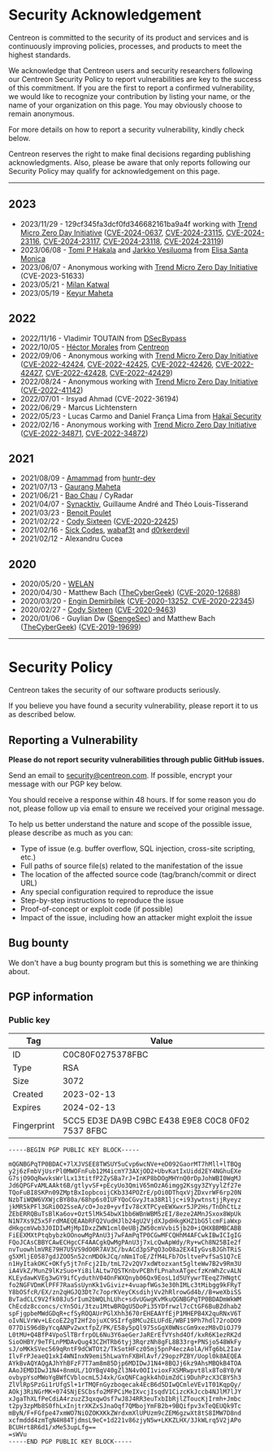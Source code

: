 # Security Acknowledgement

Centreon is committed to the security of its product and services and is continuously improving policies, processes, and products to meet the highest standards.

We acknowledge that Centreon users and security researchers following our Centreon Security Policy to report vulnerabilities are key to the success of this commitment.
If you are the first to report a confirmed vulnerability, we would like to recognize your contribution by listing your name, or the name of your organization on this page.
You may obviously choose to remain anonymous.

For more details on how to report a security vulnerability, kindly check below.

Centreon reserves the right to make final decisions regarding publishing acknowledgments. Also, please be aware that only reports following our Security Policy may qualify for acknowledgement on this page.

---

## 2023

* 2023/11/29 - 129cf345fa3dcf0fd346682161ba9a4f working with [Trend Micro Zero Day Initiative](https://www.zerodayinitiative.com/) ([CVE-2024-0637](https://www.zerodayinitiative.com/advisories/ZDI-24-118/), [CVE-2024-23115](https://www.zerodayinitiative.com/advisories/ZDI-24-117/), [CVE-2024-23116](https://www.zerodayinitiative.com/advisories/ZDI-24-116/), [CVE-2024-23117](https://www.zerodayinitiative.com/advisories/ZDI-24-115/), [CVE-2024-23118](https://www.zerodayinitiative.com/advisories/ZDI-24-114/), [CVE-2024-23119](https://www.zerodayinitiative.com/advisories/ZDI-24-113/))
* 2023/06/08 - [Tomi P Hakala](mailto:tomi.p.hakala@elisa.fi) and [Jarkko Vesiluoma](mailto:jarkko.vesiluoma@elisa.fi) from [Elisa Santa Monica](https://www.elisasantamonica.fi)
* 2023/06/07 - Anonymous working with [Trend Micro Zero Day Initiative](https://www.zerodayinitiative.com/) (CVE-2023-51633)
* 2023/05/21 - [Milan Katwal](https://twitter.com/milankatwal99)
* 2023/05/19 - [Keyur Maheta](mailto:nthanvs@gmail.com)

## 2022

* 2022/11/16 - Vladimir TOUTAIN from [DSecBypass](https://www.dsecbypass.com)
* 2022/10/05 - [Héctor Morales](mailto:hmorales@centreon.com) from [Centreon](https://www.centreon.com)
* 2022/09/06 - Anonymous working with [Trend Micro Zero Day Initiative](https://www.zerodayinitiative.com/) ([CVE-2022-42424](https://www.zerodayinitiative.com/advisories/ZDI-22-1395/), [CVE-2022-42425](https://www.zerodayinitiative.com/advisories/ZDI-22-1396/), [CVE-2022-42426](https://www.zerodayinitiative.com/advisories/ZDI-22-1397/), [CVE-2022-42427](https://www.zerodayinitiative.com/advisories/ZDI-22-1398/), [CVE-2022-42428](https://www.zerodayinitiative.com/advisories/ZDI-22-1399/), [CVE-2022-42429](https://www.zerodayinitiative.com/advisories/ZDI-22-1394/))
* 2022/08/24 - Anonymous working with [Trend Micro Zero Day Initiative](https://www.zerodayinitiative.com/) ([CVE-2022-41142](https://www.zerodayinitiative.com/advisories/ZDI-22-1326/))
* 2022/07/01 - Irsyad Ahmad (CVE-2022-36194)
* 2022/06/29 - Marcus Lichtenstern
* 2022/05/23 - Lucas Carmo and Daniel França Lima from [Hakaï Security](https://www.hakaioffensivesecurity.com/)
* 2022/02/16 - Anonymous working with [Trend Micro Zero Day Initiative](https://www.zerodayinitiative.com/) ([CVE-2022-34871](https://www.zerodayinitiative.com/advisories/ZDI-22-953/), [CVE-2022-34872](https://www.zerodayinitiative.com/advisories/ZDI-22-954/))

## 2021

* 2021/08/09 - [Amammad](https://huntr.dev/users/amammad) from [huntr-dev](https://huntr.dev/)
* 2021/07/13 - [Gaurang Maheta](https://www.linkedin.com/in/gaurang883)
* 2021/06/21 - [Bao Chau](https://www.linkedin.com/in/nhubaochau/) / CyRadar
* 2021/04/07 - [Synacktiv](https://www.synacktiv.com/), Guillaume André and Théo Louis-Tisserand
* 2021/03/23 - [Benoit Poulet](https://twitter.com/poulet_benoit)
* 2021/02/22 - [Cody Sixteen](https://twitter.com/CodySixteen) ([CVE-2020-22425](https://code610.blogspot.com/2020/04/postauth-sqli-in-centreon-1910-1el7.html))
* 2021/02/16 - [Sick Codes](https://twitter.com/sickcodes), [wabaf3t](https://twitter.com/wabafet1) and [d0rkerdevil](https://twitter.com/d0rkerdevil)
* 2021/02/12 - Alexandru Cucea

## 2020

* 2020/05/20 - [WELAN](https://welan.fr/)
* 2020/04/30 - Matthew Bach ([TheCyberGeek](https://thecybergeek.co.uk/)) ([CVE-2020-12688](https://github.com/TheCyberGeek/Centreon-20.04))
* 2020/03/20 - [Engin Demirbilek](https://github.com/EnginDemirbilek) ([CVE-2020-13252, CVE-2020-22345](https://engindemirbilek.github.io/centreon-19.10-rce))
* 2020/02/27 - [Cody Sixteen](https://twitter.com/CodySixteen) ([CVE-2020-9463](https://code610.blogspot.com/2020/02/postauth-rce-in-centreon-1910.html))
* 2020/01/06 - Guylian Dw ([SpengeSec](https://spenge.pw/)) and Matthew Bach ([TheCyberGeek](https://thecybergeek.co.uk/)) ([CVE-2019-19699](https://birdsarentrealctf.dev/2020/04/04/Centreon-ARCE-by-SpengeSec.html))

---

# Security Policy

Centreon takes the security of our software products seriously.

If you believe you have found a security vulnerability, please report it to us as described below.

## Reporting a Vulnerability

**Please do not report security vulnerabilities through public GitHub issues.**

Send an email to security@centreon.com. If possible, encrypt your message with our PGP key below.

You should receive a response within 48 hours. If for some reason you do not, please follow up via email to ensure we received your original message.

To help us better understand the nature and scope of the possible issue, please describe as much as you can: 

* Type of issue (e.g. buffer overflow, SQL injection, cross-site scripting, etc.)
* Full paths of source file(s) related to the manifestation of the issue
* The location of the affected source code (tag/branch/commit or direct URL)
* Any special configuration required to reproduce the issue
* Step-by-step instructions to reproduce the issue
* Proof-of-concept or exploit code (if possible)
* Impact of the issue, including how an attacker might exploit the issue

## Bug bounty

We don't have a bug bounty program but this is something we are thinking about.

## PGP information

### Public key

| Tag | Value |
| -- | -- |
| ID | C0C80F0275378FBC |
| Type | RSA |
| Size | 3072 |
| Created | 2023-02-13 |
| Expires | 2024-02-13 |
| Fingerprint | 5CC5 ED3E DA9B C9BC E438 E9E8 C0C8 0F02 7537 8FBC |

```
-----BEGIN PGP PUBLIC KEY BLOCK-----

mQGNBGPqTP0BDAC+7lXJVSEE8TWSUY5uCvp6wcNVe+eD092GaorMT7hMll+lTBQg
y2j6zFmbVjUsrPl0MWOFnFub12M4icmY73AXjOD2+UbvKatIxUidd2EY4NGhuEXe
G7sjO9OqRwvksWrlLx13titfP2ZySBa7rJ+InKP8bDOgMHYnQ0rDpJohWBI0WqMJ
Jd6QPGFvAMLAAkt6B/gtlyvSF+pEcyUo3QmiV65mOzA6imgg2Ksgy3ZYyylZf27e
TQoFuBI8SKPn09ZMptBxIopbcoijCKb334POZrE/pOi0DThqxVjZDxvrWF6rp20N
NzbTiWQW6VXWjcBY80a/68hp6s0IUFYQoCGvyJta38R1ljc+i93ywtnstjjRyeyz
jkMR5kPFl3GRi0O2SseA/cO+Joz0+yvfIv78cXTPCyeEWXwxr5JP2Hs/TnDhCtLz
ZEbERRQBuTsBlKa6ov+Ozt5lMk54bwX1bb6WBnWBM5zEI/8eze2AMnJSxox8WpUk
N1N7Xs9Z5x5FrdMAEQEAAbRFQ2VudHJlb24gU2VjdXJpdHkgKHZ1bG5lcmFiaWxp
dHkgcmVwb3J0IDIwMjMpIDxzZWN1cml0eUBjZW50cmVvbi5jb20+iQHXBBMBCABB
FiEEXMXtPtqbybzkOOnowMgPAnU3j7wFAmPqTP0CGwMFCQHhM4AFCwkIBwICIgIG
FQoJCAsCBBYCAwECHgcCF4AACgkQwMgPAnU3j7xLcQwApWdy/Ry+wCh8N25BIe2f
nvTuowhlmVRE79H7U5VS9dO0R7AV3C/bvACd3pSPqO3oO8a2EX4IyGvsBJGhTRiS
g5XMljE0587gdJZOO5n52cnMDOkJCq/nNm1ToE/ZfM4LFb7OsltvePvfSaS1Q7cE
n1HyItakOKC+OKfy5jt7nFcj2Ib/tmL72v2QV7xdWtozxant5glteWw7B2v9Rm3U
iA4VkZ/MunZ9lKzSuo+Yi8ilALtw7QSTKnbvPCBhfLPnahxATgecfzKnWhZcvALN
KLEydawKVEg3wGY9ifCyduthV04OnFWXQnyb06Qx9EosL1d5UYywrTEeqZ7HNgtC
fo2NGFVDmKlPFF7RaaSsUynKk1vGiviz+4vuapfWGs3e30hIMLc3tMibgg9kFRyT
Y8bOSfcR/EX/zn2qHGJQ3Dt7c7oprKVeyCKsdihjVv2hRlrowGd4b//B+weXbiSS
BvTadCLC9V2fk08Ju5rIum2bWQLhLUhc+sdvUGwgKvMkuQGNBGPqTP0BDADmWkWM
ChEcdz8cconcs/cYn5Oi/3tzu1MtwBRQgU5DoPi35YDfrwzl7cCtGF6BuBZdhab2
spFjgpbeMWdGDqR+cfSyROQAUrPGlXhh3670rEHEAAYfEjP1MHEPB4X2quRNxV6T
oIvNLVrWv+LEcoEZ2gT2Hf2ojuXC9SIrfg8MCu2ELUFdE/WBF19Ph7hdl72roDO9
077DiS96dByYcqANPv2wxtfpZ/PK/E58y5pQl975sGgX0WNscGm9xezM8vDiOJ79
L0tMU+Q4BfP4VpoSlTBrfrpOL6Nu3Y6aeGerJaRErEfVYshd4Of/kxR6K1ezRK2d
SioOHBY/9eTFLnPMDAvQug43CZHTRb6tyj3RqrzNh8gFL8B33rg+PNSjo548WkFy
sJ/oMKkSVec569qRntF9dCWTOt2/TkSotHFcz05mj5pnP4eczAolA/HTg6bL2Iav
IlvFrPJeaeQ1xkI4WNInxN9emi5hLwaYnFXBHlAvf/29opzPZBY/Uopl0k8AEQEA
AYkBvAQYAQgAJhYhBFzF7T7am8m85Djp6MDIDwJ1N4+8BQJj6kz9AhsMBQkB4TOA
AAoJEMDIDwJ1N4+8nmUL/1OYBqV40gZl3N4v0OI1vioxFXSMRwpvt8lx8To8Y0/W
ovbypYsoMWoYgBWfCVblocmL5J4xk/GxQNFCagkk4hOimZdCi9DuhPzcX3CBY5h3
ZlVlRpSPzGi1rUfgSl+1rTMQFnGyzboqecak4EcB6d5DIwQCmleVEv1T01KqpQy/
AOkj3RiNGrMK+074SNjESCbsfo2MFPCiMeIXvcjIsqdV1CizcKkJccb4NJlM7lJY
xJgaThXLfPeCdiA4rzuzZ3qxqwOsf7wJ8J4RR3euTxbIbRjlZToucKjIrmh+Jmbc
t2py3zpMb8S0fhLxInjtrXKZxSJnaOqf7QMbojYmFB2b+9BQifpv3xTeQEUQk9Tc
mByN/F+FGfpe47xmWO7NiOZOKXKkZWrdxmXlUPUzm9cZEM6gzwXt8tS8IMW7D8nd
xcfmddd4zmTgN4H84TjdmsL9eC+1d221v86zjyN5w+LKKZLHX/3JkWLrq5V2jAPo
BCUHrt8R6d1/xMe53upLfg==
=sWVu
-----END PGP PUBLIC KEY BLOCK-----
```
